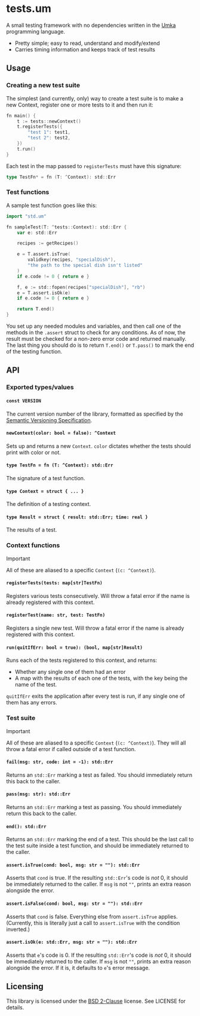 # tests.um
A small testing framework with no dependencies written in
the [Umka](https://github.com/vtereshkov/umka-lang) programming language.

- Pretty simple; easy to read, understand and modify/extend
- Carries timing information and keeps track of test results

## Usage

### Creating a new test suite

The simplest (and currently, only) way to create a test suite is to make a new Context,
register one or more tests to it and then run it:

```go
fn main() {
    t := tests::newContext()
    t.registerTests({
        "test 1": test1,
        "test 2": test2,
    })
    t.run()
}
```

Each test in the map passed to `registerTests` must have this signature:
```go
type TestFn* = fn (T: ^Context): std::Err
```

### Test functions

A sample test function goes like this:

```go
import "std.um"

fn sampleTest(T: ^tests::Context): std::Err {
    var e: std::Err

    recipes := getRecipes()

    e = T.assert.isTrue(
        validkey(recipes, "specialDish"),
        "the path to the special dish isn't listed"
    )
    if e.code != 0 { return e }

    f, e := std::fopen(recipes["specialDish"], "rb")
    e = T.assert.isOk(e)
    if e.code != 0 { return e }

    return T.end()
}
```

You set up any needed modules and variables, and then call
one of the methods in the `.assert` struct to check for any conditions.
As of now, the result must be checked for a non-zero error code and returned manually.
The last thing you should do is to return `T.end()` or `T.pass()` to mark the end of the testing function.

## API

### Exported types/values

#### `const VERSION`

The current version number of the library, formatted as specified by the
[Semantic Versioning Specification](https://semver.org/).

#### `newContext(color: bool = false): ^Context`

Sets up and returns a new `Context`.
`color` dictates whether the tests should print with color or not.

#### `type TestFn = fn (T: ^Context): std::Err`

The signature of a test function.

#### `type Context = struct { ... }`

The definition of a testing context.

#### `type Result = struct { result: std::Err; time: real }`

The results of a test.

### Context functions

> [!IMPORTANT]
> All of these are aliased to a specific `Context` (`(c: ^Context)`).

#### `registerTests(tests: map[str]TestFn)`

Registers various tests consecutively.
Will throw a fatal error if the name is already registered with this context.

#### `registerTest(name: str, test: TestFn)`

Registers a single new test.
Will throw a fatal error if the name is already registered with this context.

#### `run(quitIfErr: bool = true): (bool, map[str]Result)`

Runs each of the tests registered to this context, and returns:
- Whether any single one of them had an error
- A map with the results of each one of the tests, with the key being the name of the test.

`quitIfErr` exits the application after every test is run, if any single one of them has any errors.

### Test suite

> [!IMPORTANT]
> All of these are aliased to a specific `Context` (`(c: ^Context)`).
> They will all throw a fatal error if called outside of a test function.

#### `fail(msg: str, code: int = -1): std::Err`

Returns an `std::Err` marking a test as failed. You should immediately return this back to the caller.

#### `pass(msg: str): std::Err`

Returns an `std::Err` marking a test as passing. You should immediately return this back to the caller.

#### `end(): std::Err`

Returns an `std::Err` marking the end of a test.
This should be the last call to the test suite inside a test function, and should be immediately returned to the caller.

#### `assert.isTrue(cond: bool, msg: str = ""): std::Err`

Asserts that `cond` is true. If the resulting `std::Err`'s code is *not* 0, it should be immediately returned to the caller.
If `msg` is not `""`, prints an extra reason alongside the error.

#### `assert.isFalse(cond: bool, msg: str = ""): std::Err`

Asserts that `cond` is false. Everything else from `assert.isTrue` applies.
(Currently, this is literally just a call to `assert.isTrue` with the condition inverted.)

#### `assert.isOk(e: std::Err, msg: str = ""): std::Err`

Asserts that `e`'s code is 0. If the resulting `std::Err`'s code is *not* 0, it should be immediately returned to the caller.
If `msg` is not `""`, prints an extra reason alongside the error. If it is, it defaults to `e`'s error message.

## Licensing

This library is licensed under the [BSD 2-Clause](./LICENSE) license. See LICENSE for details.

